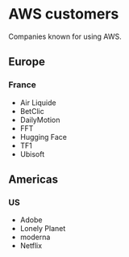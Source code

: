 # AWS customers

Companies known for using AWS.

## Europe

### France

* Air Liquide
* BetClic
* DailyMotion
* FFT
* Hugging Face
* TF1
* Ubisoft

## Americas

### US

* Adobe
* Lonely Planet
* moderna
* Netflix
